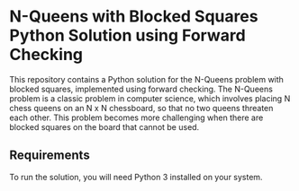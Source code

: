 # N-Queens with Blocked Squares Python Solution using Forward Checking

This repository contains a Python solution for the N-Queens problem with blocked squares, implemented using forward checking. The N-Queens problem is a classic problem in computer science, which involves placing N chess queens on an N x N chessboard, so that no two queens threaten each other. This problem becomes more challenging when there are blocked squares on the board that cannot be used.

## Requirements
To run the solution, you will need Python 3 installed on your system.

